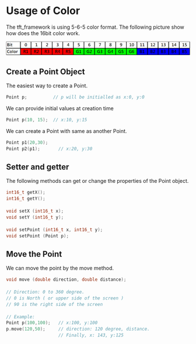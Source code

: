 # Usage of Color

The tft_framework is using 5-6-5 color format. The following picture show how does the 16bit color work.

<img src="565color.jpg" width="903" />

## Create a Point Object
The easiest way to create a Point.
```cpp
Point p;          // p will be initialled as x:0, y:0
```
We can provide initial values at creation time
```cpp
Point p(10, 15);  // x:10, y:15
```
We can create a Point with same as another Point.
```cpp
Point p1(20,30);
Point p2(p1);       // x:20, y:30
```
## Setter and getter
The following methods can get or change the properties of the Point object.
```cpp
int16_t getX();
int16_t getY();

void setX (int16_t x);
void setY (int16_t y);

void setPoint (int16_t x, int16_t y);
void setPoint (Point p);
```
## Move the Point
We can move the point by the move method.
```cpp
void move (double direction, double distance);

// Direction: 0 to 360 degree.
// 0 is North ( or upper side of the screen )
// 90 is the right side of the screen

// Example:
Point p(100,100);   // x:100, y:100
p.move(120,50);     // direction: 120 degree, distance.
                    // Finally, x: 143, y:125
```
